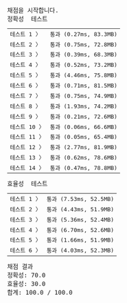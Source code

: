 <pre class="console-content"><div></div><div class="console-heading">채점을 시작합니다.</div><div class="console-message">정확성  테스트</div><table class="console-test-group" data-category="correctness"><tbody><tr data-testcase-id="18649"><td valign="top" class="td-label">테스트 1 <span>〉</span></td><td class="result passed">통과 (0.27ms, 83.3MB)</td></tr><tr data-testcase-id="18650"><td valign="top" class="td-label">테스트 2 <span>〉</span></td><td class="result passed">통과 (0.75ms, 72.8MB)</td></tr><tr data-testcase-id="18651"><td valign="top" class="td-label">테스트 3 <span>〉</span></td><td class="result passed">통과 (0.39ms, 68.3MB)</td></tr><tr data-testcase-id="18652"><td valign="top" class="td-label">테스트 4 <span>〉</span></td><td class="result passed">통과 (0.52ms, 73.2MB)</td></tr><tr data-testcase-id="18653"><td valign="top" class="td-label">테스트 5 <span>〉</span></td><td class="result passed">통과 (4.46ms, 75.8MB)</td></tr><tr data-testcase-id="18654"><td valign="top" class="td-label">테스트 6 <span>〉</span></td><td class="result passed">통과 (0.71ms, 81.5MB)</td></tr><tr data-testcase-id="18655"><td valign="top" class="td-label">테스트 7 <span>〉</span></td><td class="result passed">통과 (0.75ms, 74.9MB)</td></tr><tr data-testcase-id="18656"><td valign="top" class="td-label">테스트 8 <span>〉</span></td><td class="result passed">통과 (1.93ms, 74.2MB)</td></tr><tr data-testcase-id="18657"><td valign="top" class="td-label">테스트 9 <span>〉</span></td><td class="result passed">통과 (0.21ms, 72.6MB)</td></tr><tr data-testcase-id="18658"><td valign="top" class="td-label">테스트 10 <span>〉</span></td><td class="result passed">통과 (0.06ms, 66.6MB)</td></tr><tr data-testcase-id="18659"><td valign="top" class="td-label">테스트 11 <span>〉</span></td><td class="result passed">통과 (0.05ms, 65.4MB)</td></tr><tr data-testcase-id="18660"><td valign="top" class="td-label">테스트 12 <span>〉</span></td><td class="result passed">통과 (2.77ms, 81.9MB)</td></tr><tr data-testcase-id="18661"><td valign="top" class="td-label">테스트 13 <span>〉</span></td><td class="result passed">통과 (0.62ms, 78.6MB)</td></tr><tr data-testcase-id="18662"><td valign="top" class="td-label">테스트 14 <span>〉</span></td><td class="result passed">통과 (0.47ms, 78.8MB)</td></tr></tbody></table><div class="console-message">효율성  테스트</div><table class="console-test-group" data-category="effectiveness"><tbody><tr data-testcase-id="18665"><td valign="top" class="td-label">테스트 1 <span>〉</span></td><td class="result passed">통과 (7.53ms, 52.5MB)</td></tr><tr data-testcase-id="18666"><td valign="top" class="td-label">테스트 2 <span>〉</span></td><td class="result passed">통과 (4.43ms, 51.9MB)</td></tr><tr data-testcase-id="18667"><td valign="top" class="td-label">테스트 3 <span>〉</span></td><td class="result passed">통과 (5.36ms, 52.4MB)</td></tr><tr data-testcase-id="18668"><td valign="top" class="td-label">테스트 4 <span>〉</span></td><td class="result passed">통과 (6.70ms, 52.6MB)</td></tr><tr data-testcase-id="18669"><td valign="top" class="td-label">테스트 5 <span>〉</span></td><td class="result passed">통과 (1.66ms, 51.9MB)</td></tr><tr data-testcase-id="18670"><td valign="top" class="td-label">테스트 6 <span>〉</span></td><td class="result passed">통과 (4.03ms, 52.3MB)</td></tr></tbody></table><div class="console-heading">채점 결과</div><div class="console-message">정확성: 70.0</div><div class="console-message">효율성: 30.0</div><div class="console-message">합계: 100.0 / 100.0</div></pre>
